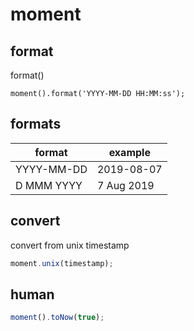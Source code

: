 # moment

## format

format()

```jacascript
moment().format('YYYY-MM-DD HH:MM:ss');
```

## formats

| format     | example    |
| ---------- | ---------- |
| YYYY-MM-DD | 2019-08-07 |
| D MMM YYYY | 7 Aug 2019 |

## convert

convert from unix timestamp

```javascript
moment.unix(timestamp);
```

## human

```javascript
moment().toNow(true);
```

